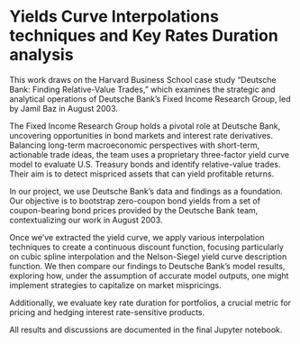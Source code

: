 # Yields Curve Interpolations techniques and Key Rates Duration analysis

This work draws on the Harvard Business School case study “Deutsche Bank: Finding Relative-Value Trades,” which examines the strategic and analytical operations of Deutsche Bank’s Fixed Income Research Group, led by Jamil Baz in August 2003.

The Fixed Income Research Group holds a pivotal role at Deutsche Bank, uncovering opportunities in bond markets and interest rate derivatives. Balancing long-term macroeconomic perspectives with short-term, actionable trade ideas, the team uses a proprietary three-factor yield curve model to evaluate U.S. Treasury bonds and identify relative-value trades. Their aim is to detect mispriced assets that can yield profitable returns.

In our project, we use Deutsche Bank’s data and findings as a foundation. Our objective is to bootstrap zero-coupon bond yields from a set of coupon-bearing bond prices provided by the Deutsche Bank team, contextualizing our work in August 2003.

Once we’ve extracted the yield curve, we apply various interpolation techniques to create a continuous discount function, focusing particularly on cubic spline interpolation and the Nelson-Siegel yield curve description function. We then compare our findings to Deutsche Bank’s model results, exploring how, under the assumption of accurate model outputs, one might implement strategies to capitalize on market mispricings. 

Additionally, we evaluate key rate duration for portfolios, a crucial metric for pricing and hedging interest rate-sensitive products.

All results and discussions are documented in the final Jupyter notebook.
